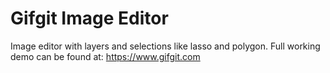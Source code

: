 # Gifgit Image Editor
Image editor with layers and selections like lasso and polygon. Full working demo can be found at:
https://www.gifgit.com
